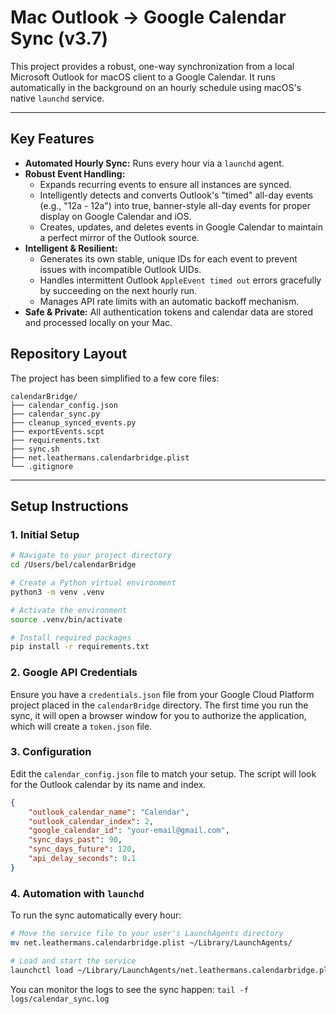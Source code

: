 # Mac Outlook → Google Calendar Sync (v3.7)

This project provides a robust, one-way synchronization from a local Microsoft Outlook for macOS client to a Google Calendar. It runs automatically in the background on an hourly schedule using macOS's native `launchd` service.

---

## Key Features

- **Automated Hourly Sync:** Runs every hour via a `launchd` agent.
- **Robust Event Handling:**
    - Expands recurring events to ensure all instances are synced.
    - Intelligently detects and converts Outlook's "timed" all-day events (e.g., "12a - 12a") into true, banner-style all-day events for proper display on Google Calendar and iOS.
    - Creates, updates, and deletes events in Google Calendar to maintain a perfect mirror of the Outlook source.
- **Intelligent & Resilient:**
    - Generates its own stable, unique IDs for each event to prevent issues with incompatible Outlook UIDs.
    - Handles intermittent Outlook `AppleEvent timed out` errors gracefully by succeeding on the next hourly run.
    - Manages API rate limits with an automatic backoff mechanism.
- **Safe & Private:** All authentication tokens and calendar data are stored and processed locally on your Mac.

## Repository Layout

The project has been simplified to a few core files:

```
calendarBridge/
├── calendar_config.json
├── calendar_sync.py
├── cleanup_synced_events.py
├── exportEvents.scpt
├── requirements.txt
├── sync.sh
├── net.leathermans.calendarbridge.plist
└── .gitignore
```

---

## Setup Instructions

### 1. Initial Setup

```bash
# Navigate to your project directory
cd /Users/bel/calendarBridge

# Create a Python virtual environment
python3 -m venv .venv

# Activate the environment
source .venv/bin/activate

# Install required packages
pip install -r requirements.txt
```

### 2. Google API Credentials

Ensure you have a `credentials.json` file from your Google Cloud Platform project placed in the `calendarBridge` directory. The first time you run the sync, it will open a browser window for you to authorize the application, which will create a `token.json` file.

### 3. Configuration

Edit the `calendar_config.json` file to match your setup. The script will look for the Outlook calendar by its name and index.

```json
{
    "outlook_calendar_name": "Calendar",
    "outlook_calendar_index": 2,
    "google_calendar_id": "your-email@gmail.com",
    "sync_days_past": 90,
    "sync_days_future": 120,
    "api_delay_seconds": 0.1
}
```

### 4. Automation with `launchd`

To run the sync automatically every hour:

```bash
# Move the service file to your user's LaunchAgents directory
mv net.leathermans.calendarbridge.plist ~/Library/LaunchAgents/

# Load and start the service
launchctl load ~/Library/LaunchAgents/net.leathermans.calendarbridge.plist
```

You can monitor the logs to see the sync happen: `tail -f logs/calendar_sync.log`
